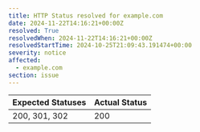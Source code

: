 ```yaml
---
title: HTTP Status resolved for example.com
date: 2024-11-22T14:16:21+00:00Z
resolved: True
resolvedWhen: 2024-11-22T14:16:21+00:00Z
resolvedStartTime: 2024-10-25T21:09:43.191474+00:00
severity: notice
affected:
  - example.com
section: issue
---
```


| Expected Statuses | Actual Status  |
|-------------------|----------------|
| 200, 301, 302 | 200 |
